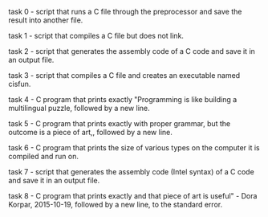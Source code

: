 task 0 - script that runs a C file through the preprocessor and save the result into another file.

task 1 - script that compiles a C file but does not link.

task 2 - script that generates the assembly code of a C code and save it in an output file.

task 3 - script that compiles a C file and creates an executable named cisfun.

task 4 - C program that prints exactly "Programming is like building a multilingual puzzle, followed by a new line.

task 5 - C program that prints exactly with proper grammar, but the outcome is a piece of art,, followed by a new line.

task 6 - C program that prints the size of various types on the computer it is compiled and run on.

task 7 - script that generates the assembly code (Intel syntax) of a C code and save it in an output file.

task 8 - C program that prints exactly and that piece of art is useful" - Dora Korpar, 2015-10-19, followed by a new line, to the standard error.
